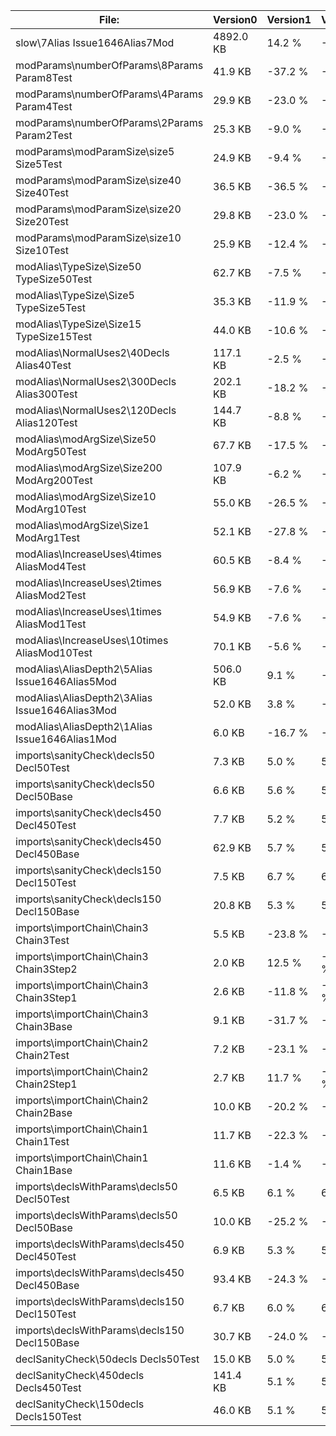 File:|Version0|Version1|Version2
---|---|---|---
slow\7Alias Issue1646Alias7Mod|4892.0 KB|14.2 %|-99.9 %
modParams\numberOfParams\8Params Param8Test|41.9 KB|-37.2 %|-37.2 %
modParams\numberOfParams\4Params Param4Test|29.9 KB|-23.0 %|-23.0 %
modParams\numberOfParams\2Params Param2Test|25.3 KB|-9.0 %|-9.0 %
modParams\modParamSize\size5 Size5Test|24.9 KB|-9.4 %|-9.4 %
modParams\modParamSize\size40 Size40Test|36.5 KB|-36.5 %|-36.5 %
modParams\modParamSize\size20 Size20Test|29.8 KB|-23.0 %|-23.0 %
modParams\modParamSize\size10 Size10Test|25.9 KB|-12.4 %|-12.4 %
modAlias\TypeSize\Size50 TypeSize50Test|62.7 KB|-7.5 %|-30.0 %
modAlias\TypeSize\Size5 TypeSize5Test|35.3 KB|-11.9 %|-28.2 %
modAlias\TypeSize\Size15 TypeSize15Test|44.0 KB|-10.6 %|-29.4 %
modAlias\NormalUses2\40Decls Alias40Test|117.1 KB|-2.5 %|-8.4 %
modAlias\NormalUses2\300Decls Alias300Test|202.1 KB|-18.2 %|-45.2 %
modAlias\NormalUses2\120Decls Alias120Test|144.7 KB|-8.8 %|-23.8 %
modAlias\modArgSize\Size50 ModArg50Test|67.7 KB|-17.5 %|-55.2 %
modAlias\modArgSize\Size200 ModArg200Test|107.9 KB|-6.2 %|-71.2 %
modAlias\modArgSize\Size10 ModArg10Test|55.0 KB|-26.5 %|-45.9 %
modAlias\modArgSize\Size1 ModArg1Test|52.1 KB|-27.8 %|-43.7 %
modAlias\IncreaseUses\4times AliasMod4Test|60.5 KB|-8.4 %|-20.1 %
modAlias\IncreaseUses\2times AliasMod2Test|56.9 KB|-7.6 %|-20.8 %
modAlias\IncreaseUses\1times AliasMod1Test|54.9 KB|-7.6 %|-20.8 %
modAlias\IncreaseUses\10times AliasMod10Test|70.1 KB|-5.6 %|-16.1 %
modAlias\AliasDepth2\5Alias Issue1646Alias5Mod|506.0 KB|9.1 %|-99.4 %
modAlias\AliasDepth2\3Alias Issue1646Alias3Mod|52.0 KB|3.8 %|-94.2 %
modAlias\AliasDepth2\1Alias Issue1646Alias1Mod|6.0 KB|-16.7 %|-66.7 %
imports\sanityCheck\decls50 Decl50Test|7.3 KB|5.0 %|5.0 %
imports\sanityCheck\decls50 Decl50Base|6.6 KB|5.6 %|5.6 %
imports\sanityCheck\decls450 Decl450Test|7.7 KB|5.2 %|5.2 %
imports\sanityCheck\decls450 Decl450Base|62.9 KB|5.7 %|5.7 %
imports\sanityCheck\decls150 Decl150Test|7.5 KB|6.7 %|6.7 %
imports\sanityCheck\decls150 Decl150Base|20.8 KB|5.3 %|5.3 %
imports\importChain\Chain3 Chain3Test|5.5 KB|-23.8 %|-23.8 %
imports\importChain\Chain3 Chain3Step2|2.0 KB|12.5 %|-100.0 %
imports\importChain\Chain3 Chain3Step1|2.6 KB|-11.8 %|-100.0 %
imports\importChain\Chain3 Chain3Base|9.1 KB|-31.7 %|-56.3 %
imports\importChain\Chain2 Chain2Test|7.2 KB|-23.1 %|-23.1 %
imports\importChain\Chain2 Chain2Step1|2.7 KB|11.7 %|-100.0 %
imports\importChain\Chain2 Chain2Base|10.0 KB|-20.2 %|-49.1 %
imports\importChain\Chain1 Chain1Test|11.7 KB|-22.3 %|-22.3 %
imports\importChain\Chain1 Chain1Base|11.6 KB|-1.4 %|-38.0 %
imports\declsWithParams\decls50 Decl50Test|6.5 KB|6.1 %|6.1 %
imports\declsWithParams\decls50 Decl50Base|10.0 KB|-25.2 %|-25.2 %
imports\declsWithParams\decls450 Decl450Test|6.9 KB|5.3 %|5.3 %
imports\declsWithParams\decls450 Decl450Base|93.4 KB|-24.3 %|-24.3 %
imports\declsWithParams\decls150 Decl150Test|6.7 KB|6.0 %|6.0 %
imports\declsWithParams\decls150 Decl150Base|30.7 KB|-24.0 %|-24.0 %
declSanityCheck\50decls Decls50Test|15.0 KB|5.0 %|5.0 %
declSanityCheck\450decls Decls450Test|141.4 KB|5.1 %|5.1 %
declSanityCheck\150decls Decls150Test|46.0 KB|5.1 %|5.1 %
